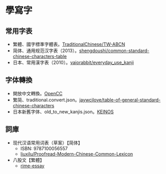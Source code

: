 # 學寫字

## 常用字表
- 繁體、國字標準字體表。[TraditionalChinese/TW-ABCN](https://github.com/TraditionalChinese/TW-ABCN)
- 简体、通用规范汉字表（2013）。[shengdoushi/common-standard-chinese-characters-table](https://github.com/shengdoushi/common-standard-chinese-characters-table)
- 日本、常用漢字表（2010）。[vaiorabbit/everyday_use_kanji](https://github.com/vaiorabbit/everyday_use_kanji)

## 字体轉換
- 開放中文轉換。[OpenCC](https://github.com/BYVoid/OpenCC)
- 繁简、traditional.convert.json。[jaywcjlove/table-of-general-standard-chinese-characters](https://github.com/jaywcjlove/table-of-general-standard-chinese-characters)
- 日本新舊字体、old_to_new_kanjis.json。[KEINOS](https://gist.github.com/KEINOS)

## 詞庫
- 现代汉语常用词表（草案）【简体】
    - ISBN: 9787100056557
    - [liuxilu/Proofread-Modern-Chinese-Common-Lexicon](https://github.com/liuxilu/Proofread-Modern-Chinese-Common-Lexicon)
- 八股文【繁體】
    - [rime-essay](https://github.com/rime/rime-essay)
